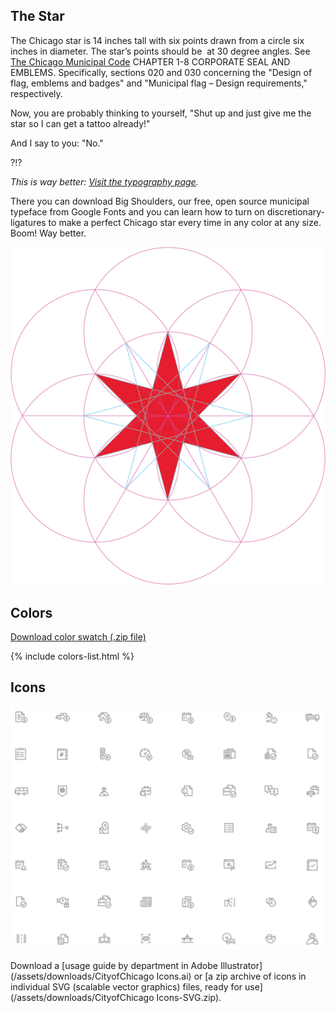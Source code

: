 ## The Star

The Chicago star is 14 inches tall with six points drawn from a circle six inches in diameter. The star’s points should be  at 30 degree angles.
See [The Chicago Municipal Code](http://library.amlegal.com/nxt/gateway.dll/Illinois/chicago_il/municipalcodeofchicago?f=templates$fn=default.htm$3.0$vid=amlegal:chicago_il) CHAPTER 1-8 CORPORATE SEAL AND EMBLEMS. Specifically, sections 020 and 030 concerning the "Design of flag, emblems and badges" and "Municipal flag – Design requirements," respectively.

Now, you are probably thinking to yourself, "Shut up and just give me the star so I can get a tattoo already!"

And I say to you: "No."

?!?

*This is way better: [Visit the typography page](/typography).*

There you can download Big Shoulders, our free, open source municipal typeface from Google Fonts and you can learn how to turn on discretionary-ligatures to make a perfect Chicago star every time in any color at any size. Boom! Way better.

![Full Chicago Star with Construction Marks](/assets/img/full-star-with-circles.png)

## Colors

[Download color swatch (.zip file)](/assets/downloads/chicago-design-system-colors-20190925.zip)

{% include colors-list.html %}


## Icons
![Examples of icons you can download for free](/assets/img/icon-examples.png)

Download a [usage guide by department in Adobe Illustrator](/assets/downloads/CityofChicago Icons.ai) or [a zip archive of icons in individual SVG (scalable vector graphics) files, ready for use](/assets/downloads/CityofChicago Icons-SVG.zip).

